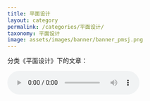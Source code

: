 ```yaml
---
title: 平面设计
layout: category
permalink: /categories/平面设计/
taxonomy: 平面设计
image: assets/images/banner/banner_pmsj.png
---
```

分类《平面设计》下的文章：

<audio id="audio" controls="" preload="auto" loop="loop" autoplay="autoplay">
<source id="mp3" src="/jekyll-theme-basically-basic/assets/musics/pmsj.mp3">
</audio>